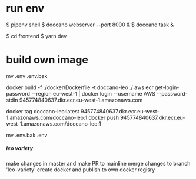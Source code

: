 # run env

$ pipenv shell
$ doccano webserver --port 8000 &
$ doccano task &

$ cd frontend
$ yarn dev


# build own image
mv .env .env.bak

docker build -f ./docker/Dockerfile -t doccano-leo ./
aws ecr get-login-password --region eu-west-1 | docker login --username AWS --password-stdin 945774840637.dkr.ecr.eu-west-1.amazonaws.com

docker tag doccano-leo:latest 945774840637.dkr.ecr.eu-west-1.amazonaws.com/doccano-leo:1
docker push 945774840637.dkr.ecr.eu-west-1.amazonaws.com/doccano-leo:1

mv .env.bak .env


##### leo variety #####
make changes in master and make PR to mainline
merge changes to branch 'leo-variety'
create docker and publish to own docker regisry
